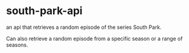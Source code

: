 # south-park-api
an api that retrieves a random episode of the series South Park.

Can also retrieve a random episode from a specific season or a range of seasons.
